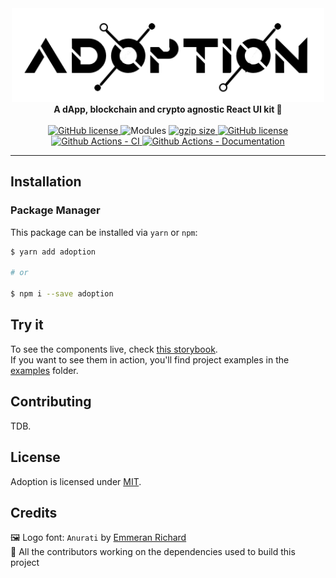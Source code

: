 <div align="center">
    <img src="./adoption.png" alt="adoption"  height="150px" />
</div>
<div align="center">
	<b>A dApp, blockchain and crypto agnostic React UI kit 🧰</B>
	<br/><br/>
	<a href="https://github.com/PaulFasola/adoption/blob/master/LICENSE">
		<img src="https://img.shields.io/badge/license-MIT-blue.svg" alt="GitHub license" />
	</a>
	<img src="https://img.shields.io/badge/modules-cjs, esm-green.svg" alt="Modules" />
	<a href="https://bundlephobia.com/result?p=adoption" title="adoption latest minified+gzip size">
	  	<img src="https://badgen.net/bundlephobia/minzip/adoption" alt="gzip size" />
	</a>
	<a href="https://reactjs.org/">
		<img src="https://img.shields.io/badge/react-16.14-green.svg" alt="GitHub license" />
	</a>
	<a href="https://github.com/PaulFasola/adoption/actions/workflows/ci.yaml">
		<img src="https://github.com/PaulFasola/adoption/actions/workflows/ci.yaml/badge.svg" alt="Github Actions - CI" />
	</a>
	<a href="https://github.com/PaulFasola/adoption/actions/workflows/doc.yaml">
		<img src="https://github.com/PaulFasola/adoption/actions/workflows/doc.yaml/badge.svg" alt="Github Actions - Documentation" />
	</a>
</div>

---

## Installation

### Package Manager
This package can be installed via `yarn` or `npm`:  
```sh
$ yarn add adoption

# or

$ npm i --save adoption
```

## Try it
To see the components live, check [this storybook](https://paulfasola.github.io/adoption/).  
If you want to see them in action, you'll find project examples in the [examples](./examples/) folder.

## Contributing
TDB.

## License
Adoption is licensed under [MIT](https://github.com/PaulFasola/adoption/blob/master/LICENSE).  

## Credits

🖼 Logo font: `Anurati` by [Emmeran Richard](https://www.emmeranrichard.fr/)  
🤟 All the contributors working on the dependencies used to build this project